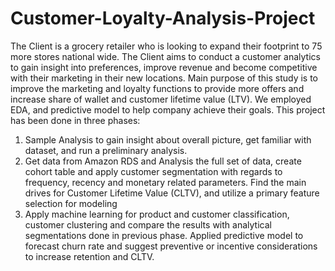 # Customer-Loyalty-Analysis-Project
The Client is a grocery retailer who is looking to expand their footprint to 75 more stores national wide. The Client aims to conduct a customer analytics to gain insight into preferences, improve revenue and become competitive with their marketing in their new locations. Main purpose of this study is to improve the marketing and loyalty functions to provide more offers and increase share of wallet and customer lifetime value (LTV). We employed EDA, and predictive model to help company achieve their goals. 
This project has been done in three phases:
 1. Sample Analysis to gain insight about overall picture, get familiar with dataset, and run a preliminary analysis. 
 2. Get data from Amazon RDS and Analysis the full set of data, create cohort table and apply customer segmentation with regards to frequency, recency and monetary related parameters. Find the main drives for Customer Lifetime Value (CLTV), and utilize a primary feature selection for modeling
3.  Apply machine learning for product and customer classification, customer clustering and compare the results with analytical segmentations done in previous phase. Applied predictive model to forecast churn rate and suggest preventive or incentive considerations to increase retention and CLTV. 

